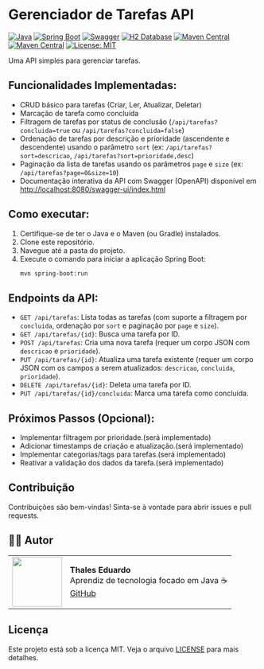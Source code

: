 # Gerenciador de Tarefas API

[![Java](https://img.shields.io/badge/Java-8-orange.svg)](https://www.java.com/)
[![Spring Boot](https://img.shields.io/badge/Spring%20Boot-3.2.x-brightgreen.svg)](https://spring.io/projects/spring-boot)
[![Swagger](https://img.shields.io/badge/Swagger-3.0-blue.svg)](https://swagger.io/)
[![H2 Database](https://img.shields.io/badge/H2%20Database-In--Memory-blue.svg?logo=h2&logoColor=white)](http://www.h2database.com/html/main.html)
[![Maven Central](https://img.shields.io/maven-central/v/org.springframework.boot/spring-boot-starter-web.svg?label=Spring%20Web)](https://mvnrepository.com/artifact/org.springframework.boot/spring-boot-starter-web)
[![Maven Central](https://img.shields.io/maven-central/v/org.springframework.boot/spring-boot-starter-data-jpa.svg?label=Spring%20Data%20JPA)](https://mvnrepository.com/artifact/org.springframework.boot/spring-boot-starter-data-jpa)
[![License: MIT](https://img.shields.io/badge/License-MIT-yellow.svg)](https://opensource.org/licenses/MIT)

Uma API simples para gerenciar tarefas.

## Funcionalidades Implementadas:

* CRUD básico para tarefas (Criar, Ler, Atualizar, Deletar)
* Marcação de tarefa como concluída
* Filtragem de tarefas por status de conclusão (`/api/tarefas?concluida=true` ou `/api/tarefas?concluida=false`)
* Ordenação de tarefas por descrição e prioridade (ascendente e descendente) usando o parâmetro `sort` (ex: `/api/tarefas?sort=descricao`, `/api/tarefas?sort=prioridade,desc`)
* Paginação da lista de tarefas usando os parâmetros `page` e `size` (ex: `/api/tarefas?page=0&size=10`)
* Documentação interativa da API com Swagger (OpenAPI) disponível em [http://localhost:8080/swagger-ui/index.html](http://localhost:8080/swagger-ui/index.html)

## Como executar:

1.  Certifique-se de ter o Java e o Maven (ou Gradle) instalados.
2.  Clone este repositório.
3.  Navegue até a pasta do projeto.
4.  Execute o comando para iniciar a aplicação Spring Boot:
    ```bash
    mvn spring-boot:run
    ```

## Endpoints da API:

* `GET /api/tarefas`: Lista todas as tarefas (com suporte a filtragem por `concluida`, ordenação por `sort` e paginação por `page` e `size`).
* `GET /api/tarefas/{id}`: Busca uma tarefa por ID.
* `POST /api/tarefas`: Cria uma nova tarefa (requer um corpo JSON com `descricao` e `prioridade`).
* `PUT /api/tarefas/{id}`: Atualiza uma tarefa existente (requer um corpo JSON com os campos a serem atualizados: `descricao`, `concluida`, `prioridade`).
* `DELETE /api/tarefas/{id}`: Deleta uma tarefa por ID.
* `PUT /api/tarefas/{id}/concluida`: Marca uma tarefa como concluída.

## Próximos Passos (Opcional):

* Implementar filtragem por prioridade.(será implementado)
* Adicionar timestamps de criação e atualização.(será implementado)
* Implementar categorias/tags para tarefas.(será implementado)
* Reativar a validação dos dados da tarefa.(será implementado)

## Contribuição

Contribuições são bem-vindas! Sinta-se à vontade para abrir issues e pull requests.

## 👨‍💻 Autor
<table>
  <tr>
    <td><img src="https://avatars.githubusercontent.com/u/89024257?v=4" width="100"/></td>
    <td>
      <b>Thales Eduardo</b><br/>
      Aprendiz de tecnologia focado em Java ☕<br/>
      <a href="https://github.com/thales32k0">GitHub</a>
    </td>
  </tr>
</table>

## Licença

Este projeto está sob a licença MIT. Veja o arquivo [LICENSE](LICENSE) para mais detalhes.